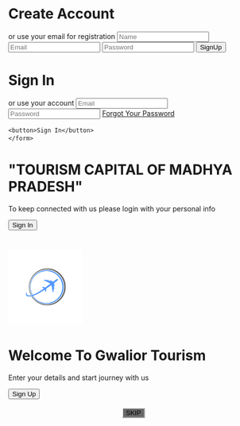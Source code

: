 <!DOCTYPE html>
<html>
<head>
	<title>SignUp and Login</title>
	<link rel="stylesheet" type="text/css" href="style.css">
	<link rel="stylesheet" href="https://cdnjs.cloudflare.com/ajax/libs/font-awesome/4.7.0/css/font-awesome.min.css">
</head>
<body>
<div class="container" id="container">
<div class="form-container sign-up-container">

<form>
	<h1>Create Account</h1>
	<div class="social-container">
		<a href="#" class="social"><i class="fa fa-facebook"></i></a>
		<a href="#" class="social"><i class="fa fa-google"></i></a>
		<a href="#" class="social"><i class="fa fa-linkedin"></i></a>
	</div>
	<span>or use your email for registration</span>
	<input type="text" name="name" placeholder="Name">
	<input type="email" name="email" placeholder="Email">
	<input type="password" name="password" placeholder="Password">
	<button>SignUp</button>
</form>
</div>
<div class="form-container sign-in-container">
	<form action="#">
		<h1>Sign In</h1>
		<div class="social-container">
		<a href="#" class="social"><i class="fa fa-facebook"></i></a>
		<a href="#" class="social"><i class="fa fa-google"></i></a>
		<a href="#" class="social"><i class="fa fa-linkedin"></i></a>
	</div>
	<span>or use your account</span>
	<input type="email" name="email" placeholder="Email">
	<input type="password" name="password" placeholder="Password">
	<a href="#">Forgot Your Password</a>

	<button>Sign In</button>
	</form>
</div>
<div class="overlay-container">
	<div class="overlay">
		<div class="overlay-panel overlay-left">
			<h1>"TOURISM CAPITAL OF MADHYA PRADESH"</h1>
			<p>To keep connected with us please login with your personal info</p>
			<button class="ghost" id="signIn">Sign In</button>
		</div>
		<div class="overlay-panel overlay-right">
			<h1><img src="travel-logo-png-1.png" style="height: 150px;"></h1>
			<h1>Welcome To Gwalior Tourism</h1>
			<p>Enter your details and start journey with us</p>
			<button class="ghost" id="signUp">Sign Up</button>
		</div>
	</div>
</div>
</div>

<script type="text/javascript">
	const signUpButton = document.getElementById('signUp');
	const signInButton = document.getElementById('signIn');
	const container = document.getElementById('container');

	signUpButton.addEventListener('click', () => {
		container.classList.add("right-panel-active");
	});
	signInButton.addEventListener('click', () => {
		container.classList.remove("right-panel-active");
	});
</script>
<br>
<div class="skip">
<center>
<a href="GwlTourism.html"><button style="background-color: dimgray; border-color: whitesmoke;" > SKIP </button></a>
</center>
</div>
</body>
</html>
